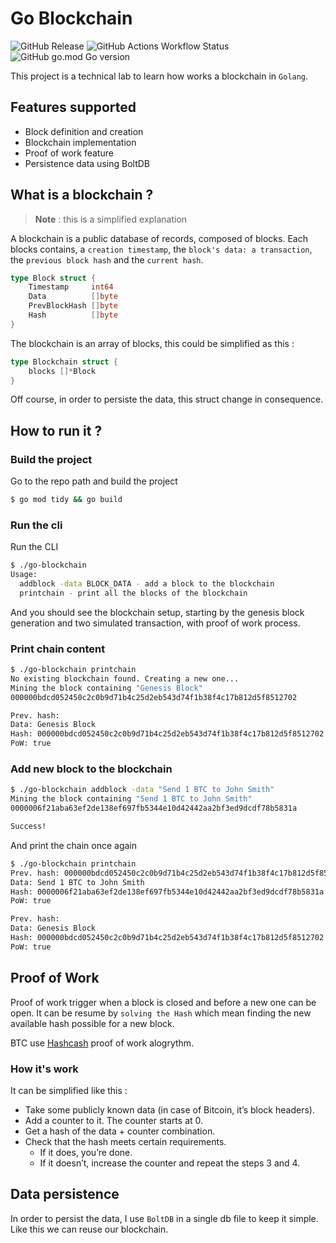 # Go Blockchain

![GitHub Release](https://img.shields.io/github/v/release/oliv3340/go-blockchain)
![GitHub Actions Workflow Status](https://img.shields.io/github/actions/workflow/status/oliv3340/go-blockchain/go-ci.yml)
![GitHub go.mod Go version](https://img.shields.io/github/go-mod/go-version/oliv3340/go-blockchain)

This project is a technical lab to learn how works a blockchain in `Golang`.

## Features supported

- Block definition and creation
- Blockchain implementation
- Proof of work feature
- Persistence data using BoltDB

## What is a blockchain ?

> **Note** : this is a simplified explanation

A blockchain is a public database of records, composed of blocks. Each blocks contains, a `creation timestamp`, the `block's data: a transaction`, the `previous block hash` and the `current hash`.

```Go
type Block struct {
	Timestamp     int64
	Data          []byte
	PrevBlockHash []byte
	Hash          []byte
}
```

The blockchain is an array of blocks, this could be simplified as this :

```Go
type Blockchain struct {
	blocks []*Block
}
```

Off course, in order to persiste the data, this struct change in consequence.

## How to run it ?

### Build the project

Go to the repo path and build the project

```bash
$ go mod tidy && go build
```

### Run the cli

Run the CLI

```bash
$ ./go-blockchain
Usage:
  addblock -data BLOCK_DATA - add a block to the blockchain
  printchain - print all the blocks of the blockchain
```

And you should see the blockchain setup, starting by the genesis block generation and two simulated transaction, with proof of work process.

### Print chain content

```bash
$ ./go-blockchain printchain
No existing blockchain found. Creating a new one...
Mining the block containing "Genesis Block"
000000bdcd052450c2c0b9d71b4c25d2eb543d74f1b38f4c17b812d5f8512702

Prev. hash: 
Data: Genesis Block
Hash: 000000bdcd052450c2c0b9d71b4c25d2eb543d74f1b38f4c17b812d5f8512702
PoW: true
```

### Add new block to the blockchain

```bash
$ ./go-blockchain addblock -data "Send 1 BTC to John Smith"
Mining the block containing "Send 1 BTC to John Smith"
0000006f21aba63ef2de138ef697fb5344e10d42442aa2bf3ed9dcdf78b5831a

Success!
```

And print the chain once again

```bash
$ ./go-blockchain printchain
Prev. hash: 000000bdcd052450c2c0b9d71b4c25d2eb543d74f1b38f4c17b812d5f8512702
Data: Send 1 BTC to John Smith
Hash: 0000006f21aba63ef2de138ef697fb5344e10d42442aa2bf3ed9dcdf78b5831a
PoW: true

Prev. hash: 
Data: Genesis Block
Hash: 000000bdcd052450c2c0b9d71b4c25d2eb543d74f1b38f4c17b812d5f8512702
PoW: true
```

## Proof of Work

Proof of work trigger when a block is closed and before a new one can be open. It can be resume by `solving the Hash` which mean finding the new available hash possible for a new block.

BTC use [Hashcash](https://en.wikipedia.org/wiki/Hashcash) proof of work alogrythm.

### How it's work

It can be simplified like this :
- Take some publicly known data (in case of Bitcoin, it’s block headers).
- Add a counter to it. The counter starts at 0.
- Get a hash of the data + counter combination.
- Check that the hash meets certain requirements.
    - If it does, you’re done.
	- If it doesn’t, increase the counter and repeat the steps 3 and 4.

## Data persistence

In order to persist the data, I use `BoltDB` in a single db file to keep it simple. Like this we can reuse our blockchain.
